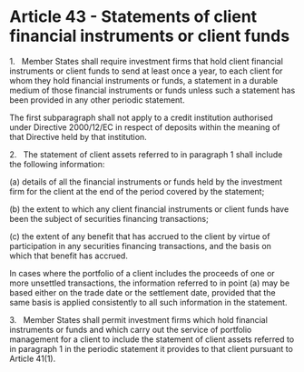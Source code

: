# Article 43 - Statements of client financial instruments or client funds


1.   Member States shall require investment firms that hold client financial instruments or client funds to send at least once a year, to each client for whom they hold financial instruments or funds, a statement in a durable medium of those financial instruments or funds unless such a statement has been provided in any other periodic statement.

The first subparagraph shall not apply to a credit institution authorised under Directive 2000/12/EC in respect of deposits within the meaning of that Directive held by that institution.

2.   The statement of client assets referred to in paragraph 1 shall include the following information:

(a) details of all the financial instruments or funds held by the investment firm for the client at the end of the period covered by the statement;

(b) the extent to which any client financial instruments or client funds have been the subject of securities financing transactions;

(c) the extent of any benefit that has accrued to the client by virtue of participation in any securities financing transactions, and the basis on which that benefit has accrued.

In cases where the portfolio of a client includes the proceeds of one or more unsettled transactions, the information referred to in point (a) may be based either on the trade date or the settlement date, provided that the same basis is applied consistently to all such information in the statement.

3.   Member States shall permit investment firms which hold financial instruments or funds and which carry out the service of portfolio management for a client to include the statement of client assets referred to in paragraph 1 in the periodic statement it provides to that client pursuant to Article 41(1).
